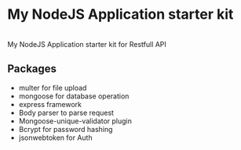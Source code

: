 # My NodeJS Application starter kit
<br>
 My NodeJS Application starter kit for Restfull API
<br>

## Packages

<ul>
<li>multer for file upload</li>
<li>mongoose for database operation</li>
<li>express framework</li>
<li>Body parser to parse request</li>
<li>Mongoose-unique-validator plugin</li>
<li>Bcrypt for password hashing</li>
<li>jsonwebtoken for Auth</li>


</ul>
